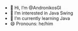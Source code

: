 - 👋 Hi, I’m @AndronikosGl
- 👀 I’m interested in Java Swing
- 🌱 I’m currently learning Java
- 😄 Pronouns: he/him

<!---
AndronikosGl/AndronikosGl is a ✨ special ✨ repository because its `README.md` (this file) appears on your GitHub profile.
You can click the Preview link to take a look at your changes.
--->
